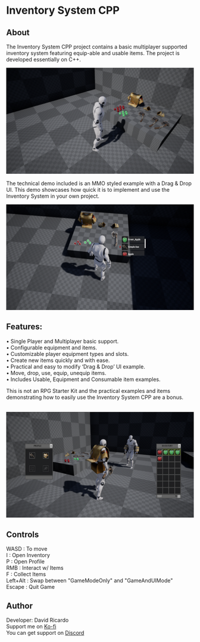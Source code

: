 # Inventory System CPP

## About
The Inventory System CPP project contains a basic multiplayer supported inventory system featuring equip-able and usable items. The project is developed essentially on C++.

<img src="imgs/screenshot1x.png" alt="Screenshot1">

The technical demo included is an MMO styled example with a Drag & Drop UI. This demo showcases how quick it is to implement and use the Inventory System in your own project.

<img src="imgs/screenshot2x.png" alt="Screenshot2">

## Features:                                               
• Single Player and Multiplayer basic support.          <br>
• Configurable equipment and items.                     <br>
• Customizable player equipment types and slots.        <br>
• Create new items quickly and with ease.               <br>
• Practical and easy to modify ‘Drag & Drop’ UI example.<br>
• Move, drop, use, equip, unequip items.                <br>
• Includes Usable, Equipment and Consumable item examples.

This is not an RPG Starter Kit and the practical examples and items demonstrating how to easily use the Inventory System CPP are a bonus.
<br> <br>

<img src="imgs/screenshot3x.png" alt="Screenshot3">

## Controls
WASD : To move <br>
I : Open Inventory <br>
P : Open Profile <br>
RMB : Interact w/ Items <br>
F : Collect Items <br>
Left+Alt : Swap between "GameModeOnly" and "GameAndUIMode" <br>
Escape : Quit Game

## Author 
Developer: David Ricardo
<br>
Support me on <a href="https://ko-fi.com/davidcricardo"> Ko-fi  </a>
<br>
You can get support on <a href="https://discord.gg/F9KTXp8"> Discord </a>
<br>